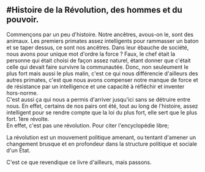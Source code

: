 #Histoire de la Révolution, des hommes et du pouvoir.
---

Commençons par un peu d'histoire. Notre ancêtres, avous-on le, sont des animaux. Les premiers primates assez intelligents pour rammasser un baton et se taper dessus, ce sont
nos ancêtres. Dans leur ébauche de société, nous avons pour unique mot d'ordre la force ? Faux, le chef était la personne qui était choisi de façon assez naturel, étant donner 
que c'était celle qui devait faire survivre la communautée. Donc, non seuleument le plus fort mais aussi le plus malin, c'est ce qui nous différencie d'ailleurs des autres primates,
c'est que nous avons compenser notre manque de force et de résistance par un intelligence et une capacité à réfléchir et inventer hors-norme.  
C'est aussi ça qui nous a permis d'arriver jusqu'ici sans se détruire entre nous. En effet, certains de nos pairs ont été, tout au long de l'histoire, assez intelligent pour se rendre
compte que la loi du plus fort, elle sert que le plus fort. 1ère révolte.  
En effet, c'est pas une révolution. Pour citer l'encyclopédie libre;

  La révolution est un mouvement politique amenant, ou tentant d'amener un changement brusque et en profondeur dans la structure politique et sociale d'un État.

C'est ce que revendique ce livre d'ailleurs, mais passons.

